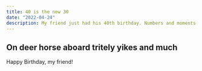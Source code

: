 ```yaml
---
title: 40 is the new 30
date: "2022-04-24"
description: My friend just had his 40th birthday. Numbers and moments. All in one.
---
```

## On deer horse aboard tritely yikes and much

Happy Birthday, my friend!

